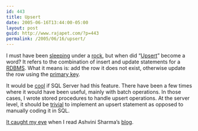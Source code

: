 ```yaml
---
id: 443
title: Upsert
date: 2005-06-16T13:44:00-05:00
layout: post
guid: http://www.rajapet.com/?p=443
permalink: /2005/06/16/upsert/
---
```

I must have been [sleeping](http://www.porterfieldsfineart.com/josephholodook/images/ripvanwinkle72.jpg) under a [rock](http://www.crystalinks.com/ayersrock.html), but when did &#8220;[Upsert](http://en.wikipedia.org/wiki/Upsert)&#8221; become a word? It refers to the combination of insert and update statements for a [RDBMS](http://en.wikipedia.org/wiki/RDBMS). What it means is: add the row it does not exist, otherwise update the row using the [primary key](http://en.wikipedia.org/wiki/Primary_key).

It would be [cool](http://www.urbandictionary.com/define.php?term=cool&r=f) if SQL Server had this feature. There have been a few times where it would have been useful, mainly with batch operations. In those cases, I wrote stored procedures to handle upsert operations. At the server level, it should be [trivial](http://catb.org/~esr/jargon/html/T/trivial.html) to implement an upsert statement as opposed to manually coding it in SQL.

[It caught my eye](http://sqljunkies.com/WebLog/ashvinis/archive/2005/06/15/15829.aspx) when I read Ashvini Sharma&#8217;s [blog](http://sqljunkies.com/WebLog/ashvinis/default.aspx).